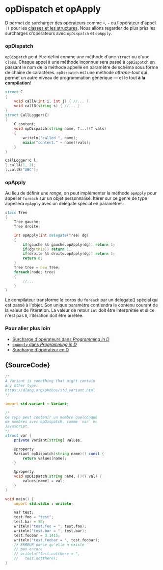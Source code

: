 # opDispatch et opApply

D permet de surcharger des opérateurs comme `+`, `-` ou l'opérateur d'appel `()` pour les [classes et les structures](https://dlang.org/spec/operatoroverloading.html). Nous allons regarder de plus près les surcharges d'opérateurs avec `opDispatch` et `opApply`.

### opDispatch

`opDispatch` peut être défini comme une méthode d'une `struct` ou d'une `class`. Chaque appel à une méthode inconnue sera passé à `opDispatch` en passant le nom de la méthode appellé en paramètre de schéma sous forme de chaîne de caractères. `opDispatch` est une méthode *attrape-tout* qui permet un autre niveau de programmation générique — et le tout **à la compilation**!

```d
struct C
{
    void callA(int i, int j) { //... }
    void callB(string s) { //... }
}
struct CallLogger(C)
{
    C content;
    void opDispatch(string name, T...)(T vals)
    {
        writeln("called ", name);
        mixin("content." ~ name)(vals);
    }
}

CallLogger!C l;
l.callA(1, 2);
l.callB("ABC");
```

### opApply

Au lieu de définir une *range*, on peut implémenter la méthode `opApply` pour appeller `foreach` sur un objet personnalisé. Itérer sur ce genre de type appellera `opApply` avec un delegate spécial en paramètres:

```d
class Tree
{
    Tree gauche;
    Tree droite;

    int opApply(int delegate(Tree) dg)
    {
        if(gauche && gauche.opApply(dg)) return 1;
        if(dg(this)) return 1;
        if(droite && droite.opApply(dg)) return 1;
        return 0;
    }
    Tree tree = new Tree;
    foreach(node; tree)
    {
        //...
    }
}
```

Le compilateur transforme le corps du `foreach` par un delegate() spécial qui est passé à l'objet. Son unique paramètre contiendra le contenu courant de la valeur de l'itération. La valeur de retour `int` doit être interprétée et si ce n'est pas `0`, l'itération doit être arrêtée.

### Pour aller plus loin

- [Surcharge d'opérateurs dans _Programming in D_](http://ddili.org/ders/d.en/operator_overloading.html)
- [`opApply` dans _Programming in D_](http://ddili.org/ders/d.en/foreach_opapply.html)
- [Surcharge d'opérateur en D](https://dlang.org/spec/operatoroverloading.html)

## {SourceCode}

```d
/*
A Variant is something that might contain
any other type:
https://dlang.org/phobos/std_variant.html
*/

import std.variant : Variant;

/*
Ce type peut contenir un nombre quelconque
de membres avec opDispatch, comme `var` en 
Javascript.
*/
struct var {
    private Variant[string] values;

    @property
    Variant opDispatch(string name)() const {
        return values[name];
    }

    @property
    void opDispatch(string name, T)(T val) {
        values[name] = val;
    }
}

void main() {
    import std.stdio : writeln;

    var test;
    test.foo = "test";
    test.bar = 50;
    writeln("test.foo = ", test.foo);
    writeln("test.bar = ", test.bar);
    test.foobar = 3.1415;
    writeln("test.foobar = ", test.foobar);
    // ERREUR parce qu'elle n'existe
    // pas encore
    // writeln("test.notthere = ",
    //   test.notthere);
}
```